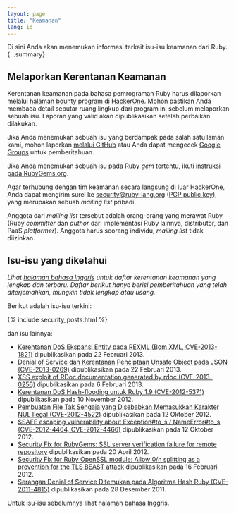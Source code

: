 ```yaml
---
layout: page
title: "Keamanan"
lang: id
---
```


Di sini Anda akan menemukan informasi terkait isu-isu keamanan dari Ruby.
{: .summary}

## Melaporkan Kerentanan Keamanan

Kerentanan keamanan pada bahasa pemrograman Ruby harus
dilaporkan melalui
[halaman bounty program di HackerOne](https://hackerone.com/ruby).
Mohon pastikan Anda membaca detail seputar ruang lingkup dari
program ini sebelum melaporkan sebuah isu. Laporan yang valid
akan dipublikasikan setelah perbaikan dilakukan.

Jika Anda menemukan sebuah isu yang berdampak pada salah satu laman kami, mohon
laporkan [melalui GitHub](https://github.com/ruby/www.ruby-lang.org/issues/new)
atau Anda dapat mengecek [Google Groups](https://groups.google.com/g/ruby-security-ann)
untuk pemberitahuan.

Jika Anda menemukan sebuah isu pada Ruby *gem* tertentu, ikuti
[instruksi pada RubyGems.org](http://guides.rubygems.org/security/#reporting-security-vulnerabilities).

Agar terhubung dengan tim keamanan secara langsung di luar
HackerOne, Anda dapat mengirim surel ke security@ruby-lang.org
([PGP public key](/security.asc)), yang merupakan sebuah *mailing list* pribadi.

Anggota dari *mailing list* tersebut adalah orang-orang yang merawat Ruby
(Ruby *committer* dan *author* dari implementasi Ruby lainnya,
distributor, dan PaaS *platformer*).
Anggota harus seorang individu, *mailing list* tidak diizinkan.

## Isu-isu yang diketahui

_Lihat [halaman bahasa Inggris](/en/security/) untuk daftar
kerentanan keamanan yang lengkap dan terbaru.
Daftar berikut hanya berisi pemberitahuan yang telah diterjemahkan,
mungkin tidak lengkap atau usang._

Berikut adalah isu-isu terkini:

{% include security_posts.html %}

dan isu lainnya:

* [Kerentanan DoS Ekspansi Entity pada REXML (Bom XML, CVE-2013-1821)][1]
  dipublikasikan pada 22 Februari 2013.
* [Denial of Service dan Kerentanan Penciptaan Unsafe Object pada JSON
  (CVE-2013-0269)][2] dipublikasikan pada 22 Februari 2013.
* [XSS exploit of RDoc documentation generated by rdoc
  (CVE-2013-0256)][3] dipublikasikan pada 6 Februari 2013.
* [Kerentanan DoS Hash-flooding untuk Ruby 1.9 (CVE-2012-5371)][4]
  dipublikasikan pada 10 November 2012.
* [Pembuatan File Tak Sengaja yang Disebabkan Memasukkan Karakter NUL Ilegal
  (CVE-2012-4522)][5] dipublikasikan pada 12 Oktober 2012.
* [$SAFE escaping vulnerability about Exception#to\_s / NameError#to\_s
  (CVE-2012-4464, CVE-2012-4466)][6] dipublikasikan pada 12 Oktober 2012.
* [Security Fix for RubyGems: SSL server verification failure for remote
  repository][7] dipublikasikan pada 20 April 2012.
* [Security Fix for Ruby OpenSSL module: Allow 0/n splitting as a
  prevention for the TLS BEAST attack][8] dipublikasikan pada 16 Februari 2012.
* [Serangan Denial of Service Ditemukan pada Algoritma Hash Ruby
  (CVE-2011-4815)][9] dipublikasikan pada 28 Desember 2011.

Untuk isu-isu sebelumnya lihat [halaman bahasa Inggris][10].


[1]: /id/news/2013/02/22/rexml-dos-2013-02-22/
[2]: /id/news/2013/02/22/json-dos-cve-2013-0269/
[3]: /id/news/2013/02/06/rdoc-xss-cve-2013-0256/
[4]: /id/news/2012/11/09/ruby19-hashdos-cve-2012-5371/
[5]: /id/news/2012/10/12/poisoned-NUL-byte-vulnerability/
[6]: /id/news/2012/10/12/cve-2012-4464-cve-2012-4466/
[7]: /id/news/2012/04/20/ruby-1-9-3-p194-is-released/
[8]: /id/news/2012/02/16/security-fix-for-ruby-openssl-module/
[9]: /id/news/2011/12/28/denial-of-service-attack-was-found-for-rubys-hash-algorithm-cve-2011-4815/
[10]: /en/security/
